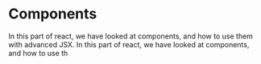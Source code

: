 # Components

In this part of react, we have looked at components, and how to use them with advanced JSX.
In this part of react, we have looked at components, and how to use th